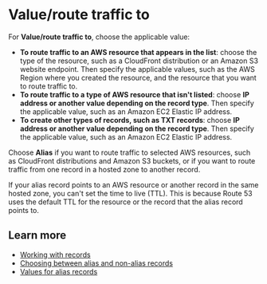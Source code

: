 # Value/route traffic to<a name="record-route-traffic-to"></a>

For **Value/route traffic to**, choose the applicable value:
+ **To route traffic to an AWS resource that appears in the list**: choose the type of the resource, such as a CloudFront distribution or an Amazon S3 website endpoint\. Then specify the applicable values, such as the AWS Region where you created the resource, and the resource that you want to route traffic to\.
+ **To route traffic to a type of AWS resource that isn't listed**: choose **IP address or another value depending on the record type**\. Then specify the applicable value, such as an Amazon EC2 Elastic IP address\.
+ **To create other types of records, such as TXT records**: choose **IP address or another value depending on the record type**\. Then specify the applicable value, such as an Amazon EC2 Elastic IP address\.

Choose **Alias** if you want to route traffic to selected AWS resources, such as CloudFront distributions and Amazon S3 buckets, or if you want to route traffic from one record in a hosted zone to another record\. 

If your alias record points to an AWS resource or another record in the same hosted zone, you can't set the time to live \(TTL\)\. This is because Route 53 uses the default TTL for the resource or the record that the alias record points to\. 

## Learn more<a name="record-route-traffic-to-learn-more"></a>
+ [Working with records](https://docs.aws.amazon.com/Route53/latest/DeveloperGuide/rrsets-working-with.html)
+ [Choosing between alias and non\-alias records](https://docs.aws.amazon.com/Route53/latest/DeveloperGuide/resource-record-sets-choosing-alias-non-alias)
+ [Values for alias records](https://docs.aws.amazon.com/Route53/latest/DeveloperGuide/resource-record-sets-values-alias.html)
